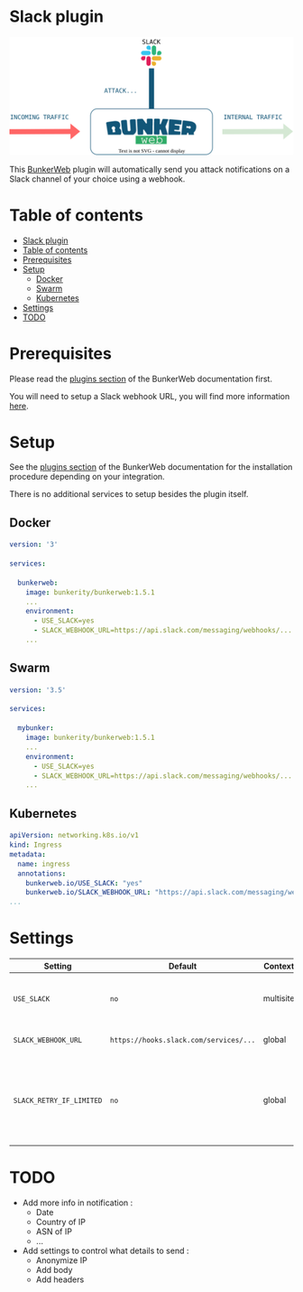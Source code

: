 # Slack plugin

<p align="center">
	<img alt="BunkerWeb Slack diagram" src="https://github.com/bunkerity/bunkerweb-plugins/raw/main/slack/docs/diagram.svg" />
</p>

This [BunkerWeb](https://www.bunkerweb.io) plugin will automatically send you attack notifications on a Slack channel of your choice using a webhook.

# Table of contents

- [Slack plugin](#slack-plugin)
- [Table of contents](#table-of-contents)
- [Prerequisites](#prerequisites)
- [Setup](#setup)
  - [Docker](#docker)
  - [Swarm](#swarm)
  - [Kubernetes](#kubernetes)
- [Settings](#settings)
- [TODO](#todo)


# Prerequisites

Please read the [plugins section](https://docs.bunkerweb.io/latest/plugins) of the BunkerWeb documentation first.

You will need to setup a Slack webhook URL, you will find more information [here](https://api.slack.com/messaging/webhooks).

# Setup

See the [plugins section](https://docs.bunkerweb.io/latest/plugins) of the BunkerWeb documentation for the installation procedure depending on your integration.

There is no additional services to setup besides the plugin itself.

## Docker

```yaml
version: '3'

services:

  bunkerweb:
    image: bunkerity/bunkerweb:1.5.1
    ...
    environment:
      - USE_SLACK=yes
      - SLACK_WEBHOOK_URL=https://api.slack.com/messaging/webhooks/...
    ...
```

## Swarm

```yaml
version: '3.5'

services:

  mybunker:
    image: bunkerity/bunkerweb:1.5.1
    ...
    environment:
      - USE_SLACK=yes
      - SLACK_WEBHOOK_URL=https://api.slack.com/messaging/webhooks/...
    ...
```

## Kubernetes

```yaml
apiVersion: networking.k8s.io/v1
kind: Ingress
metadata:
  name: ingress
  annotations:
    bunkerweb.io/USE_SLACK: "yes"
    bunkerweb.io/SLACK_WEBHOOK_URL: "https://api.slack.com/messaging/webhooks/..."
...
```

# Settings

|        Setting         |               Default                | Context |Multiple|                                        Description                                         |
|------------------------|--------------------------------------|---------|--------|--------------------------------------------------------------------------------------------|
|`USE_SLACK`             |`no`                                  |multisite|no      |Enable sending alerts to a Slack channel.                                                   |
|`SLACK_WEBHOOK_URL`     |`https://hooks.slack.com/services/...`|global   |no      |Address of the Slack Webhook.                                                               |
|`SLACK_RETRY_IF_LIMITED`|`no`                                  |global   |no      |Retry to send the request if Slack API is rate limiting us (may consume a lot of resources).|

# TODO

* Add more info in notification :
  * Date
  * Country of IP
  * ASN of IP
  * ...
* Add settings to control what details to send :
  * Anonymize IP
  * Add body
  * Add headers

